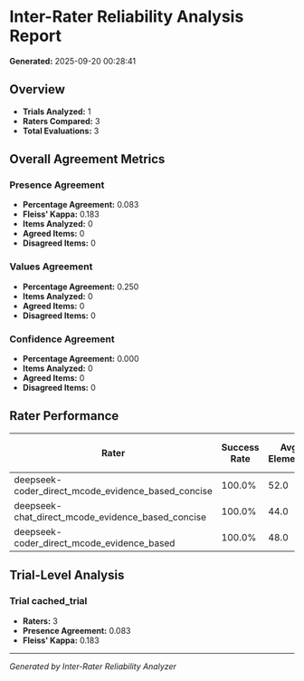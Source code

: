 # Inter-Rater Reliability Analysis Report
**Generated:** 2025-09-20 00:28:41

## Overview
- **Trials Analyzed:** 1
- **Raters Compared:** 3
- **Total Evaluations:** 3

## Overall Agreement Metrics

### Presence Agreement
- **Percentage Agreement:** 0.083
- **Fleiss' Kappa:** 0.183
- **Items Analyzed:** 0
- **Agreed Items:** 0
- **Disagreed Items:** 0

### Values Agreement
- **Percentage Agreement:** 0.250
- **Items Analyzed:** 0
- **Agreed Items:** 0
- **Disagreed Items:** 0

### Confidence Agreement
- **Percentage Agreement:** 0.000
- **Items Analyzed:** 0
- **Agreed Items:** 0
- **Disagreed Items:** 0

## Rater Performance

| Rater | Success Rate | Avg Elements | Avg Time (s) |
|-------|-------------|--------------|--------------|
| deepseek-coder_direct_mcode_evidence_based_concise | 100.0% | 52.0 | 0.0 |
| deepseek-chat_direct_mcode_evidence_based_concise | 100.0% | 44.0 | 0.0 |
| deepseek-coder_direct_mcode_evidence_based | 100.0% | 48.0 | 0.0 |

## Trial-Level Analysis

### Trial cached_trial
- **Raters:** 3
- **Presence Agreement:** 0.083
- **Fleiss' Kappa:** 0.183

---
*Generated by Inter-Rater Reliability Analyzer*